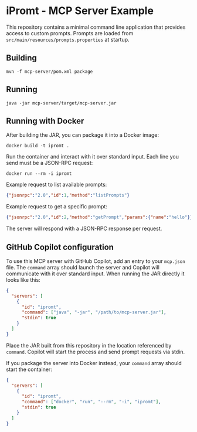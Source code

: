 # iPromt - MCP Server Example

This repository contains a minimal command line application that provides access to custom prompts.
Prompts are loaded from `src/main/resources/prompts.properties` at startup.

## Building

```
mvn -f mcp-server/pom.xml package
```

## Running

```
java -jar mcp-server/target/mcp-server.jar
```

## Running with Docker

After building the JAR, you can package it into a Docker image:

```
docker build -t ipromt .
```

Run the container and interact with it over standard input. Each line you send must be a JSON-RPC request:

```
docker run --rm -i ipromt
```

Example request to list available prompts:

```json
{"jsonrpc":"2.0","id":1,"method":"listPrompts"}
```

Example request to get a specific prompt:

```json
{"jsonrpc":"2.0","id":2,"method":"getPrompt","params":{"name":"hello"}}
```

The server will respond with a JSON-RPC response per request.


## GitHub Copilot configuration

To use this MCP server with GitHub Copilot, add an entry to your `mcp.json` file. The `command` array should launch the server and Copilot will communicate with it over standard input. When running the JAR directly it looks like this:

```json
{
  "servers": [
    {
      "id": "ipromt",
      "command": ["java", "-jar", "/path/to/mcp-server.jar"],
      "stdin": true
    }
  ]
}
```

Place the JAR built from this repository in the location referenced by `command`. Copilot will start the process and send prompt requests via stdin.

If you package the server into Docker instead, your `command` array should start the container:

```json
{
  "servers": [
    {
      "id": "ipromt",
      "command": ["docker", "run", "--rm", "-i", "ipromt"],
      "stdin": true
    }
  ]
}
```


